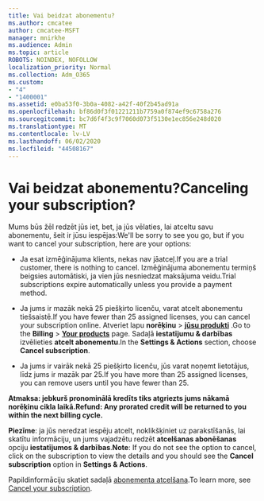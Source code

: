 ```yaml
---
title: Vai beidzat abonementu?
ms.author: cmcatee
author: cmcatee-MSFT
manager: mnirkhe
ms.audience: Admin
ms.topic: article
ROBOTS: NOINDEX, NOFOLLOW
localization_priority: Normal
ms.collection: Adm_O365
ms.custom:
- "4"
- "1400001"
ms.assetid: e0ba53f0-3b0a-4082-a42f-40f2b45ad91a
ms.openlocfilehash: bf86d0f3f01221211b7759a0f874ef9c6758a276
ms.sourcegitcommit: bc7d6f4f3c9f7060d073f5130e1ec856e248d020
ms.translationtype: MT
ms.contentlocale: lv-LV
ms.lasthandoff: 06/02/2020
ms.locfileid: "44508167"
---
```

# <a name="canceling-your-subscription"></a><span data-ttu-id="4ea9d-102">Vai beidzat abonementu?</span><span class="sxs-lookup"><span data-stu-id="4ea9d-102">Canceling your subscription?</span></span>

<span data-ttu-id="4ea9d-103">Mums būs žēl redzēt jūs iet, bet, ja jūs vēlaties, lai atceltu savu abonementu, šeit ir jūsu iespējas:</span><span class="sxs-lookup"><span data-stu-id="4ea9d-103">We'll be sorry to see you go, but if you want to cancel your subscription, here are your options:</span></span>
  
- <span data-ttu-id="4ea9d-104">Ja esat izmēģinājuma klients, nekas nav jāatceļ.</span><span class="sxs-lookup"><span data-stu-id="4ea9d-104">If you are a trial customer, there is nothing to cancel.</span></span> <span data-ttu-id="4ea9d-105">Izmēģinājuma abonementu termiņš beigsies automātiski, ja vien jūs nesniedzat maksājuma veidu.</span><span class="sxs-lookup"><span data-stu-id="4ea9d-105">Trial subscriptions expire automatically unless you provide a payment method.</span></span>

- <span data-ttu-id="4ea9d-106">Ja jums ir mazāk nekā 25 piešķirto licenču, varat atcelt abonementu tiešsaistē.</span><span class="sxs-lookup"><span data-stu-id="4ea9d-106">If you have fewer than 25 assigned licenses, you can cancel your subscription online.</span></span> <span data-ttu-id="4ea9d-107">Atveriet lapu **norēķinu** \> **[jūsu produkti](https://go.microsoft.com/fwlink/p/?linkid=842054)** .</span><span class="sxs-lookup"><span data-stu-id="4ea9d-107">Go to the **Billing** \> **[Your products](https://go.microsoft.com/fwlink/p/?linkid=842054)** page.</span></span> <span data-ttu-id="4ea9d-108">Sadaļā **iestatījumu & darbības** izvēlieties **atcelt abonementu**.</span><span class="sxs-lookup"><span data-stu-id="4ea9d-108">In the **Settings & Actions** section, choose **Cancel subscription**.</span></span>

- <span data-ttu-id="4ea9d-109">Ja jums ir vairāk nekā 25 piešķirto licenču, jūs varat noņemt lietotājus, līdz jums ir mazāk par 25.</span><span class="sxs-lookup"><span data-stu-id="4ea9d-109">If you have more than 25 assigned licenses, you can remove users until you have fewer than 25.</span></span>
  
<span data-ttu-id="4ea9d-110">**Atmaksa: jebkurš pronominālā kredīts tiks atgriezts jums nākamā norēķinu cikla laikā.**</span><span class="sxs-lookup"><span data-stu-id="4ea9d-110">**Refund: Any prorated credit will be returned to you within the next billing cycle.**</span></span> 

<span data-ttu-id="4ea9d-111">**Piezīme**: ja jūs neredzat iespēju atcelt, noklikšķiniet uz parakstīšanās, lai skatītu informāciju, un jums vajadzētu redzēt **atcelšanas abonēšanas** opciju **iestatījumos & darbības**.</span><span class="sxs-lookup"><span data-stu-id="4ea9d-111">**Note**: If you do not see the option to cancel, click on the subscription to view the details and you should see the **Cancel subscription** option in **Settings & Actions**.</span></span> 

<span data-ttu-id="4ea9d-112">Papildinformāciju skatiet sadaļā [abonementa atcelšana](https://docs.microsoft.com/microsoft-365/commerce/subscriptions/cancel-your-subscription).</span><span class="sxs-lookup"><span data-stu-id="4ea9d-112">To learn more, see [Cancel your subscription](https://docs.microsoft.com/microsoft-365/commerce/subscriptions/cancel-your-subscription).</span></span>
